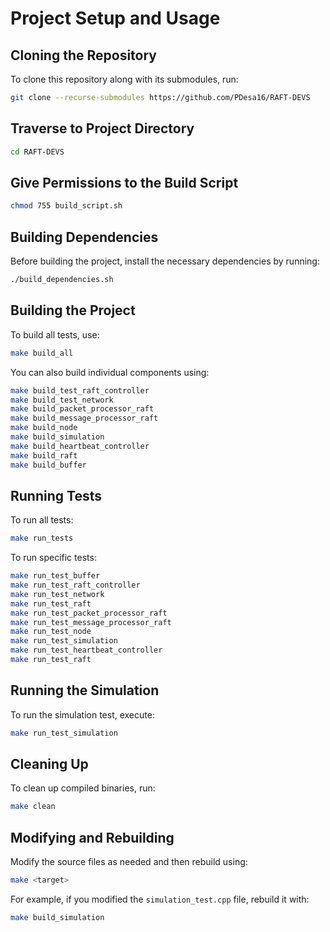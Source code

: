 # Project Setup and Usage

## Cloning the Repository
To clone this repository along with its submodules, run:
```sh
git clone --recurse-submodules https://github.com/PDesa16/RAFT-DEVS
```

## Traverse to Project Directory
```sh
cd RAFT-DEVS
```
## Give Permissions to the Build Script
```sh
chmod 755 build_script.sh
```


## Building Dependencies
Before building the project, install the necessary dependencies by running:
```sh
./build_dependencies.sh
```

## Building the Project
To build all tests, use:
```sh
make build_all
```

You can also build individual components using:
```sh
make build_test_raft_controller
make build_test_network
make build_packet_processor_raft
make build_message_processor_raft
make build_node
make build_simulation
make build_heartbeat_controller
make build_raft
make build_buffer
```

## Running Tests
To run all tests:
```sh
make run_tests
```

To run specific tests:
```sh
make run_test_buffer
make run_test_raft_controller
make run_test_network
make run_test_raft
make run_test_packet_processor_raft
make run_test_message_processor_raft
make run_test_node
make run_test_simulation
make run_test_heartbeat_controller
make run_test_raft
```

## Running the Simulation
To run the simulation test, execute:
```sh
make run_test_simulation
```

## Cleaning Up
To clean up compiled binaries, run:
```sh
make clean
```

## Modifying and Rebuilding
Modify the source files as needed and then rebuild using:
```sh
make <target>
```
For example, if you modified the `simulation_test.cpp` file, rebuild it with:
```sh
make build_simulation
```

